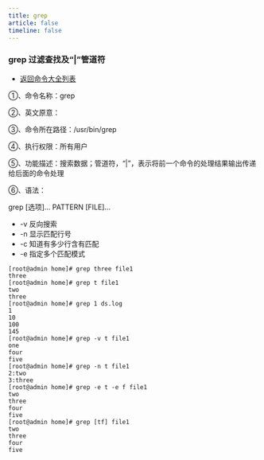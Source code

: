 ```yaml
---
title: grep
article: false
timeline: false
---
```

### grep 过滤查找及“|”管道符

- [返回命令大全列表](../command.md#)

①、命令名称：grep

②、英文原意：

③、命令所在路径：/usr/bin/grep

④、执行权限：所有用户

⑤、功能描述：搜索数据；管道符，“|”，表示将前一个命令的处理结果输出传递给后面的命令处理

⑥、语法：

grep [选项]... PATTERN [FILE]...

- -v 反向搜索
- -n 显示匹配行号
- -c 知道有多少行含有匹配
- -e 指定多个匹配模式

```shell
[root@admin home]# grep three file1
three
[root@admin home]# grep t file1
two
three
[root@admin home]# grep 1 ds.log
1
10
100
145
[root@admin home]# grep -v t file1
one
four
five
[root@admin home]# grep -n t file1
2:two
3:three
[root@admin home]# grep -e t -e f file1
two
three
four
five
[root@admin home]# grep [tf] file1
two
three
four
five
```

